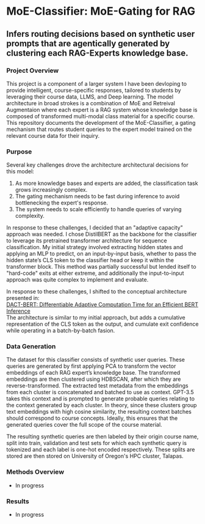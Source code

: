 # MoE-Classifier: MoE-Gating for RAG
Infers routing decisions based on synthetic user prompts that are agentically generated by clustering each RAG-Experts knowledge base.
---

### Project Overview
This project is a component of a larger system I have been devloping to provide intelligent, course-specific responses, tailored to students by leveraging their course data, LLMS, and Deep learning.
The model architecture in broad strokes is a combination of MoE and Retreival Augmentaion where each expert is a RAG system whose knowledge base is composed of transformed multi-modal class material for a specific course.
This repository documents the development of the MoE-Classifier, a gating mechanism that routes student queries to the expert model trained on the relevant course data for their inquiry.

### Purpose
Several key challenges drove the architecture architectural decisions for this model:
1. As more knowledge bases and experts are added, the classification task grows increasingly complex.
2. The gating mechanism needs to be fast during inference to avoid bottlenecking the expert's response.
3. The system needs to scale efficiently to handle queries of varying complexity.

In response to these challenges, I decided that an "adaptive capacity" approach was needed. I chose DistilBERT as the backbone for the classifier to leverage its pretrained transformer architecture for sequence classification. 
My initial strategy involved extracting hidden states and applying an MLP to predict, on an input-by-input basis, whether to pass the hidden state’s CLS token to the classifier head or keep it within the transformer block.
This method was partially successful but lended itself to "hard-code" exits at either extreme, and additionally the input-to-input approach was quite complex to implement and evaluate.  

In response to these challenges, I shifted to the conceptual architecture presented in:  
[DACT-BERT: Differentiable Adaptive Computation Time for an Efficient BERT Inference](https://arxiv.org/abs/2109.11745)  
The architecture is similar to my initial approach, but adds a cumulative representation of the CLS token as the output, and cumulate exit confidence while operating in a batch-by-batch fasion.
 
   
### Data Generation
The dataset for this classifier consists of synthetic user queries. These queries are generated by first applying PCA to transform the vector embeddings of each RAG expert’s knowledge base. The transformed embeddings are then clustered using HDBSCAN, after which they are reverse-transformed. The extracted test metadata from the embeddings from each cluster is concatenated and batched to use as context. GPT-3.5 takes this context and is prompted to generate probable queries relating to the context generated by each cluster. In theory, since these clusters group text embeddings with high cosine similarity, the resulting context batches should correspond to course concepts. Ideally, this ensures that the generated queries cover the full scope of the course material.

The resulting synthetic queries are then labeled by their origin course name, split into train, validation and test sets for which  each synthetic query is tokenized and each label is one-hot encoded respectively. 
These splits are stored are then stored on University of Oregon's HPC cluster, Talapas. 


### Methods Overview
- In progress

### Results
- In progress
